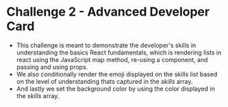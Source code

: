# Challenge 2 - Advanced Developer Card

- This challenge is meant to demonstrate the developer's skills in understanding the basics React fundamentals, which is rendering lists in react using the JavaScript map method, re-using a component, and passing and using props.
- We also conditionally render the emoji displayed on the skills list based on the level of understanding thats captured in the _skills_ array.
- And lastly we set the background color by using the color displayed in the _skills_ array.
